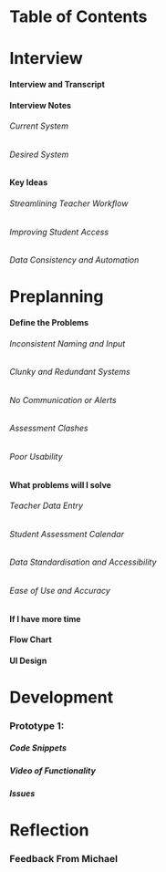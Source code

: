 # Table of Contents

# Interview
#### Interview and Transcript

#### Interview Notes
###### Current System 
###### Desired System

#### Key Ideas
###### Streamlining Teacher Workflow
###### Improving Student Access
###### Data Consistency and Automation

# Preplanning

#### Define the Problems
###### Inconsistent Naming and Input
###### Clunky and Redundant Systems
###### No Communication or Alerts
###### Assessment Clashes
###### Poor Usability

#### What problems will I solve 
###### Teacher Data Entry 
###### Student Assessment Calendar
###### Data Standardisation and Accessibility
###### Ease of Use and Accuracy

#### If I have more time 


#### Flow Chart

#### UI Design


# Development
### Prototype 1: 
##### Code Snippets
##### Video of Functionality
##### Issues

# Reflection
### Feedback From Michael



